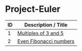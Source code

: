 Project-Euler
=============

|ID  |Description / Title                                         |
|----|------------------------------------------------------------|
|1   |[Multiples of 3 and 5](https://projecteuler.net/problem=1)|
|2   |[Even Fibonacci numbers](https://projecteuler.net/problem=2)
